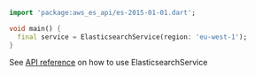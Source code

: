 ```dart
import 'package:aws_es_api/es-2015-01-01.dart';

void main() {
  final service = ElasticsearchService(region: 'eu-west-1');
}
```

See [API reference](https://pub.dev/documentation/aws_es_api/latest/es-2015-01-01/ElasticsearchService-class.html) on how to use ElasticsearchService
